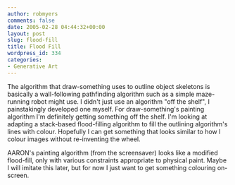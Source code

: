 ```yaml
---
author: robmyers
comments: false
date: 2005-02-28 04:44:32+00:00
layout: post
slug: flood-fill
title: Flood Fill
wordpress_id: 334
categories:
- Generative Art
---
```


The algorithm that draw-something uses to outline object skeletons is basically a wall-following pathfinding algorithm such as a simple maze-running robot might use. I didn't just use an algorithm "off the shelf", I painstakingly developed one myself. For draw-something's painting algorithm I'm definitely getting something off the shelf. I'm looking at adapting a stack-based flood-filling algorithm to fill the outlining algorithm's lines with colour. Hopefully I can get something that looks similar to how I colour images without re-inventing the wheel.  
  
AARON's painting algorithm (from the screensaver) looks like a modified flood-fill, only with various constraints appropriate to physical paint. Maybe I will imitate this later, but for now I just want to get something colouring on-screen.

  


